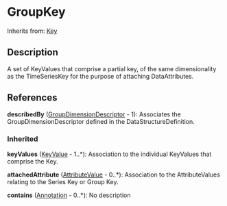 
# GroupKey



Inherits from: [Key](Key.md)



## Description

A set of KeyValues that comprise a partial key, of the same dimensionality as the TimeSeriesKey for the purpose of attaching DataAttributes.




## References

**describedBy** ([GroupDimensionDescriptor](GroupDimensionDescriptor.md) - 1): Associates the GroupDimensionDescriptor defined in the DataStructureDefinition.

### Inherited

**keyValues** ([KeyValue](KeyValue.md) - 1..*): Association to the individual KeyValues that comprise the Key.

**attachedAttribute** ([AttributeValue](AttributeValue.md) - 0..*): Association to the AttributeValues relating to the Series Key or Group Key.

**contains** ([Annotation](../Base/Annotation.md) - 0..*): No description




